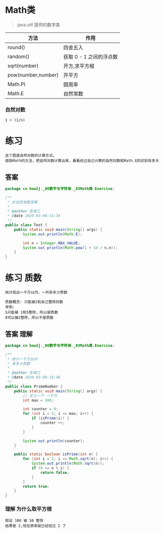 # Math类
> java.util 提供的数学类

| 方法 | 作用 |
|---|---|
| round() | 四舍五入 |
| random() | 获取 0 - 1 之间的浮点数 |
| sqrt(number) | 开方,求平方根 |
| pow(number,number) | 开平方 |
| Math.PI | 圆周率 |
| Math.E | 自然常数 |

### 自然对数

```text
1 + (1/n)
```

# 练习

```text
这个图是自然对数的计算方式。
借助Math的方法，把自然对数计算出来，看看经过自己计算的自然对数和Math.E的区别有多大 
```

## 答案


```java
package cn.how2j._08数字与字符串._03Math类.Exercise;

/**
 * 抄自然常数答案
 *
 * @author 彭继工
 * @date 2020-03-08:14:34
 */
public class Test {
    public static void main(String[] args) {
        System.out.println(Math.E);

        int n = Integer.MAX_VALUE;
        System.out.println(Math.pow(1 + 1d / n,n));
    }
}
```

# 练习 质数

```text
统计找出一千万以内，一共有多少质数

质数概念: 只能被1和自己整除的数
举例:
5只能被 1和5整除，所以是质数
8可以被2整除，所以不是质数 
```

## 答案 理解

```java
package cn.how2j._08数字与字符串._03Math类.Exercise;

/**
 * 统计一千万以内
 * 有多少质数
 *
 * @author 彭继工
 * @date 2020-03-08:16:48
 */
public class PrimeNumber {
    public static void main(String[] args) {
        // 定义一个 一千万
        int max = 100;

        int counter = 0;
        for (int i = 1; i <= max; i++) {
            if (isPrime(i)) {
                counter ++;
            }
        }

        System.out.println(counter);
    }

    public static boolean isPrime(int n) {
        for (int i = 2; i <= Math.sqrt(n); i++) {
            System.out.println(Math.sqrt(n));
            if (0 == n % i) {
                return false;
            }
        }
        return true;
    }
}
```

### 理解 为什么取平方根

```text
假设 100 被 50 整除
结果是 2,但在原来就已经经过 2 了
```
